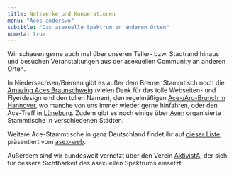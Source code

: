 ```yaml
---
title: Netzwerke und Kooperationen
menu: "Aces anderswo"
subtitle: "Das asexuelle Spektrum an anderen Orten"
nometa: true
---
```


Wir schauen gerne auch mal über unseren Teller- bzw. Stadtrand hinaus und besuchen Veranstaltungen aus der asexuellen Community an anderen Orten.

In Niedersachsen/Bremen gibt es außer dem Bremer Stammtisch noch die [Amazing Aces Braunschweig](braunschweig.amazing-aces.de/) (vielen Dank für das tolle Webseiten- und Flyerdesign und den tollen Namen), den regelmäßigen [Ace-/Aro-Brunch in Hannover](https://www.queeres-zentrum.de/angebote/ace-aro-brunch/), wo manche von uns immer wieder gerne hinfahren, oder den Ace-Treff in [Lüneburg](https://www.checkpoint-queer.de/veranstaltungen). Zudem gibt es noch einige über [Aven](aven-forum.de/) organisierte Stammtische in verschiedenen Städten.

Weitere Ace-Stammtische in ganz Deutschland findet ihr auf [dieser Liste](http://asex-web.de/stammtische), präsentiert vom [asex-web](http://asex-web.de).

Außerdem sind wir bundesweit vernetzt über den Verein [AktivistA](http://aktivista.net), der sich für bessere Sichtbarkeit des asexuellen Spektrums einsetzt.

